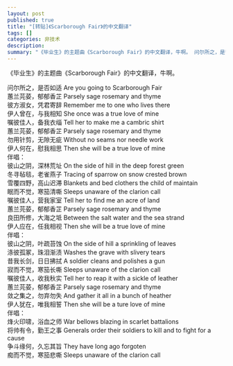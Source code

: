 ```yaml
---
layout: post
published: true
title: "[转贴]《Scarborough Fair》的中文翻译"
tags: []
categories: 非技术    
description: 
summary: "《毕业生》的主题曲《Scarborough Fair》的中文翻译，牛啊。 问尔所之，是否如适 Are you going to Scarborough Fair 蕙兰芫荽，郁郁香芷 Parsely sage rosemary and thy"
---
```

《毕业生》的主题曲《Scarborough Fair》的中文翻译，牛啊。  
  
问尔所之，是否如适 Are you going to Scarborough Fair  
蕙兰芫荽，郁郁香芷 Parsely sage rosemary and thyme  
彼方淑女，凭君寄辞 Remember me to one who lives there  
伊人曾在，与我相知 She once was a true love of mine  
嘱彼佳人，备我衣缁 Tell her to make me a cambric shirt  
蕙兰芫荽，郁郁香芷 Parsely sage rosemary and thyme  
勿用针剪，无隙无疵 Without no seams nor needle work  
伊人何在，慰我相思 Then she will be a true love of mine  
伴唱：  
彼山之阴，深林荒址 On the side of hill in the deep forest green  
冬寻毡毯，老雀燕子 Tracing of sparrow on snow crested brown  
雪覆四野，高山迟滞 Blankets and bed clothers the child of maintain  
眠而不觉，寒笳清嘶 Sleeps unaware of the clarion call  
嘱彼佳人，营我家室 Tell her to find me an acre of land  
蕙兰芫荽，郁郁香芷 Parsely sage rosemary and thyme  
良田所修，大海之坻 Between the salt water and the sea strand  
伊人应在，任我相视 Then she will be a true love of mine  
伴唱：  
彼山之阴，叶疏苔蚀 On the side of hill a sprinkling of leaves  
涤彼孤冢，珠泪渐渍 Washes the grave with slivery tears  
昔我长剑，日日拂拭 A soldier cleans and polishes a gun  
寂而不觉，寒笳长嘶 Sleeps unaware of the clarion call  
嘱彼佳人，收我秋实 Tell her to reap it with a sickle of leather  
蕙兰芫荽，郁郁香芷 Parsely sage rosemary and thyme  
敛之集之，勿弃勿失 And gather it all in a bunch of heather  
伊人犹在，唯我相誓 Then she will be a ture love of mine  
伴唱：  
烽火印啸，浴血之师 War bellows blazing in scarlet battalions  
将帅有令，勤王之事 Generals order their soldiers to kill and to fight for a cause  
争斗缘何，久忘其旨 They have long ago forgoten  
痴而不觉，寒笳悲嘶 Sleeps unaware of the clarion call